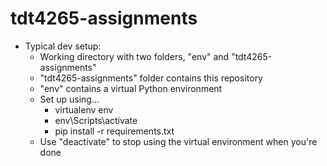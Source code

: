 # tdt4265-assignments
 - Typical dev setup:
      - Working directory with two folders, "env" and "tdt4265-assignments"
      - "tdt4265-assignments" folder contains this repository
      - "env" contains a virtual Python environment
      - Set up using...
           - virtualenv env
           - env\Scripts\activate
           - pip install -r requirements.txt
      - Use "deactivate" to stop using the virtual environment when you're done
